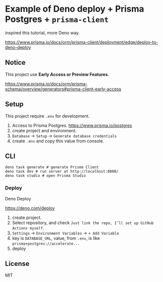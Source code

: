 # Example of Deno deploy + Prisma Postgres + `prisma-client`

inspired this tutorial, more Deno way.

<https://www.prisma.io/docs/orm/prisma-client/deployment/edge/deploy-to-deno-deploy>

## Notice

This project use **Early Access or Preview Features**.

<https://www.prisma.io/docs/orm/prisma-schema/overview/generators#prisma-client-early-access>

## Setup

This project require `.env` for development.

1. Access to Prisma Postgres. <https://www.prisma.io/postgres>
2. create project and environment.
3. `Database` -> `Setup` -> `Generate database credentials`
4. create `.env` and copy this value from console.

## CLI

```shell
deno task generate # generate Prisma Client
deno task dev # run server at http://localhost:8000/
deno task studio # open Prisma Studio
```

### Deploy

Deno Deploy

<https://deno.com/deploy>

1. create project.
2. Select repository, and check `Just link the repo, I’ll set up GitHub Actions myself`.
3. `Settings` -> `Environment Variables` -> `+ Add Variable`
4. key is `DATABASE_URL`, value, from `.env`, is like `prisma+postgres://accelerate...`
5. deploy

## License

MIT
